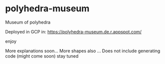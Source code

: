 # polyhedra-museum
Museum of polyhedra 

Deployed in GCP in:
https://polyhedra-museum.de.r.appspot.com/

enjoy

More explanations soon... 
More shapes also ... 
Does not include generating code (might come soon)
stay tuned
